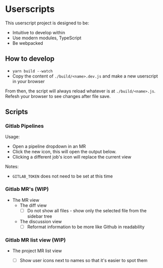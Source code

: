# Userscripts

This userscript project is designed to be:
- Intuitive to develop within
- Use modern modules, TypeScript
- Be webpacked

## How to develop

- `yarn build --watch`
- Copy the content of `./build/<name>.dev.js` and make a new userscript in your browser

From then, the script will always reload whatever is at `./build/<name>.js`.
Refesh your browser to see changes after file save.

## Scripts

### Gitlab Pipelines

Usage:
- Open a pipeline dropdown in an MR
- Click the new icon, this will open the output below.
- Clicking a different job's icon will replace the current view


Notes:
- `GITLAB_TOKEN` does not need to be set at this time

### Gitlab MR's (WIP)

- The MR view
  - The diff view
    - [ ] Do not show all files - show only the selected file from the sidebar tree
  - The discussion view
    - [ ] Reformat information to be more like Github in readability

### Gitlab MR list view (WIP)

- The project MR list view
  - [ ] Show user icons next to names so that it's easier to spot them

